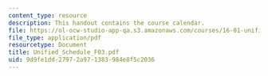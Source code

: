 ```yaml
---
content_type: resource
description: This handout contains the course calendar.
file: https://ol-ocw-studio-app-qa.s3.amazonaws.com/courses/16-01-unified-engineering-i-ii-iii-iv-fall-2005-spring-2006/9d9fe1dd27972a971383984e8f5c2036_Unified_Schedule_F03.pdf
file_type: application/pdf
resourcetype: Document
title: Unified_Schedule_F03.pdf
uid: 9d9fe1dd-2797-2a97-1383-984e8f5c2036
---
```

